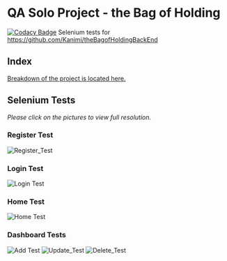 # QA Solo Project - the Bag of Holding
[![Codacy Badge](https://api.codacy.com/project/badge/Grade/ee9b02858d764b15adcb8dc2d62d2c36)](https://www.codacy.com/manual/Kanimi/theBagofHoldingSelenium?utm_source=github.com&amp;utm_medium=referral&amp;utm_content=Kanimi/theBagofHoldingSelenium&amp;utm_campaign=Badge_Grade)
Selenium tests for <https://github.com/Kanimi/theBagofHoldingBackEnd>

## Index

[Breakdown of the project is located here.](https://github.com/Kanimi/theBagofHolding)

## Selenium Tests

*Please click on the pictures to view full resolution.*

### Register Test
![Register_Test](/screenshots/registerFormTest.png "Register Test")

### Login Test
![Login Test](/screenshots/loginFormTest.png "Login Test")

### Home Test
![Home Test](/screenshots/Home_Test.png "Home Test")

### Dashboard Tests
![Add Test](/screenshots/addDiceTest.png "Add Dice Test")
![Update_Test](/screenshots/updateDiceTest.png "Update Dice Test")
![Delete_Test](/screenshots/deleteDiceTest.png "Delete Dice Test")